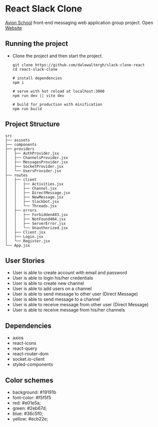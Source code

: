 # React Slack Clone

[Avion School](https://www.avionschool.com/) front-end messaging web application group project. Open [Website](https://boring-shannon-2ecc6e.netlify.app)

## Running the project

- Clone the project and then start the project.

  ```
  git clone https://github.com/dalewaltergh/slack-clone-react
  cd react-slack-clone

  # install dependencies
  npm i

  # serve with hot reload at localhost:3000
  npm run dev || vite dev

  # build for production with minification
  npm run build
  ```

## Project Structure

```
src
├── asssets
├── components
├── providers
│   ├── AuthProvider.jsx
│   ├── ChannelsProvider.jsx
│   ├── MessagesProvider.jsx
│   ├── SocketProvider.jsx
│   └── UsersProvider.jsx
├── routes
│   ├── client
│   │   ├── Activities.jsx
│   │   ├── Channel.jsx
│   │   ├── DirectMessage.jsx
│   │   ├── NewMessage.jsx
│   │   ├── Slackbot.jsx
│   │   └── Threads.jsx
│   ├── errors
│   │   ├── Forbidden403.jsx
│   │   ├── NotFound404.jsx
│   │   ├── ServerError.jsx
│   │   └── Unauthorized.jsx
│   ├── Client.jsx
│   ├── Login.jsx
│   └── Register.jsx
└── App.jsx
```

## User Stories

- User is able to create account with email and password
- User is able to login his/her credentials
- User is able to create new channel
- User is able to add users on a channel
- User is able to send message to other user (Direct Message)
- User is able to send message to a channel
- User is able to receive message from other user (Direct Message)
- User is able to receive message from his/her channels

## Dependencies

- axios
- react-icons
- react-query
- react-router-dom
- socket.io-client
- styled-components

## Color schemes

- background: #19191b
- font-color: #f5f5f5
- red: #e01e5a;
- green: #2eb67d;
- blue: #36c5f0;
- yellow: #ecb22e;
